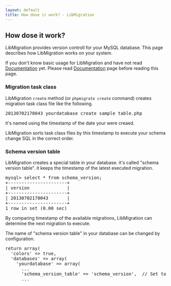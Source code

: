 ```yaml
---
layout: default
title: How dose ir work? - LibMigration
---
```


## How dose it work?

LibMigration provides version controll for your MySQL database.
This page describes how LibMigration works on your system.

If you don't know basic usage for LibMigration and have not read [Documentation](documentation.html) yet.
Please read [Documentation](documentation.html) page before reading this page.

### Migration task class

LibMigration `create` method (or `phpmigrate create` command) creates migration task class file like the following.

<pre class="sh">
20130702170043_yourdatabase_create_sample_table.php
</pre>

it's named using the timestamp of the date your were creaed.

LibMigration sorts task class files by this timestamp to execute your schema change SQL in the correct order.

### Schema version table

LibMigration creates a special table in your database. it's called "schema version table".
it keeps the timestamp of the latest executed migration.

<pre class="javascript">
mysql> select * from schema_version;
+----------------------+
| version              |
+----------------------+
| 20130702170043       |
+----------------------+
1 row in set (0.00 sec)
</pre>

By comparing timestamp of the available migrations, LibMigration can determine the next migration to execute.

The name of "schema version table" in your database can be changed by configuration.

<pre class="javascript">
return array(
  'colors' => true,
  'databases' => array(
    'yourdatabase' => array(
      ...
      'schema_version_table' => 'schema_version',  // Set table name you like.
      ...
</pre>
